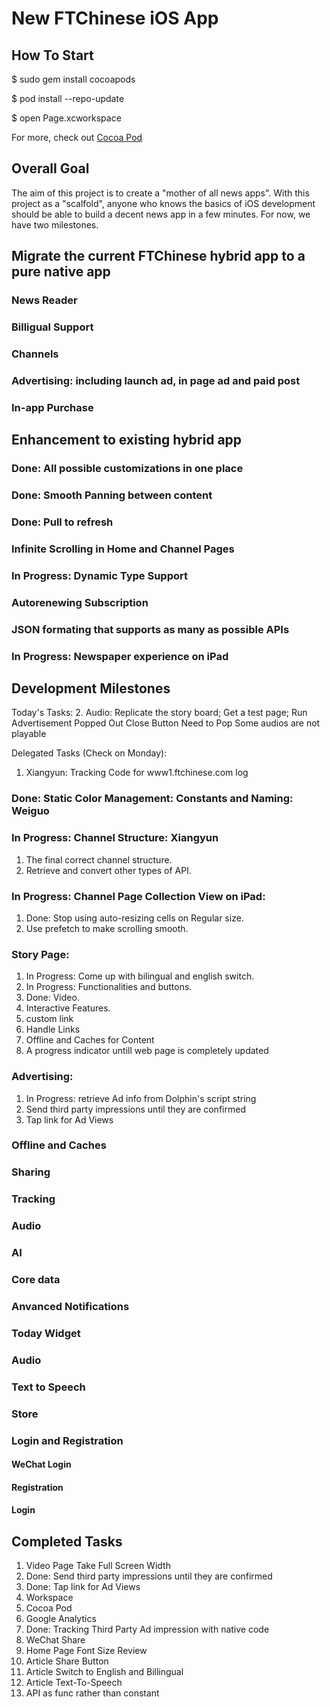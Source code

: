 # New FTChinese iOS App

## How To Start
$ sudo gem install cocoapods

$ pod install --repo-update

$ open Page.xcworkspace

For more, check out [Cocoa Pod](https://cocoapods.org/)


## Overall Goal
The aim of this project is to create a "mother of all news apps". With this project as a "scalfold", anyone who knows the basics of iOS development should be able to build a decent news app in a few minutes. For now, we have two milestones. 

## Migrate the current FTChinese hybrid app to a pure native app
### News Reader
### Billigual Support
### Channels
### Advertising: including launch ad, in page ad and paid post
### In-app Purchase

## Enhancement to existing hybrid app
### Done: All possible customizations in one place
### Done: Smooth Panning between content
### Done: Pull to refresh
### Infinite Scrolling in Home and Channel Pages
### In Progress: Dynamic Type Support
### Autorenewing Subscription
### JSON formating that supports as many as possible APIs
### In Progress: Newspaper experience on iPad

## Development Milestones
Today's Tasks: 
2. Audio: Replicate the story board; Get a test page; Run
Advertisement Popped Out
Close Button Need to Pop
Some audios are not playable



Delegated Tasks (Check on Monday):

1. Xiangyun: Tracking Code for www1.ftchinese.com log


### Done: Static Color Management: Constants and Naming: Weiguo

### In Progress: Channel Structure: Xiangyun
1. The final correct channel structure. 
2. Retrieve and convert other types of API. 


### In Progress: Channel Page Collection View on iPad: 
1. Done: Stop using auto-resizing cells on Regular size. 
2. Use prefetch to make scrolling smooth. 

### Story Page: 
1. In Progress: Come up with bilingual and english switch. 
2. In Progress: Functionalities and buttons. 
3. Done: Video. 
4. Interactive Features. 
5. custom link
6. Handle Links
7. Offline and Caches for Content
8. A progress indicator untill web page is completely updated


### Advertising: 
1. In Progress: retrieve Ad info from Dolphin's script string
2. Send third party impressions until they are confirmed
3. Tap link for Ad Views


### Offline and Caches

### Sharing

### Tracking

### Audio

### AI

### Core data

### Anvanced Notifications

### Today Widget

### Audio

### Text to Speech

### Store

### Login and Registration
#### WeChat Login
#### Registration
#### Login

## Completed Tasks
1. Video Page Take Full Screen Width 
2. Done: Send third party impressions until they are confirmed
3. Done: Tap link for Ad Views
1. Workspace
2. Cocoa Pod
3. Google Analytics
2. Done: Tracking Third Party Ad impression with native code
3. WeChat Share 
3. Home Page Font Size Review
1. Article Share Button
2. Article Switch to English and Billingual
1. Article Text-To-Speech
1. API as func rather than constant

